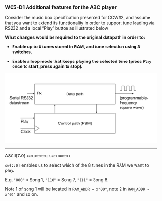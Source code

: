 ### W05-D1 Additional features for the ABC player

Consider the music box specification presented for CCW#2, and assume that you want to extend its functionality in order to support tune loading via RS232 and a local “Play” button as illustrated below. 

**What changes would be required to the original datapath in order to:**

* **Enable up to 8 tunes stored in RAM, and tune selection using 3 switches.**

* **Enable a loop mode that keeps playing the selected tune (press `Play` once to start, press again to stop).**


<img src="/Resources/images/w4d1.png" alt="drawing" width="600"/>

----
ASCII[7:0]
`A=01000001`
`C=01000011`

`sw[2:0]` enables us to select which of the 8 tunes in the RAM we want to play.

E.g. `"000"` = Song 1, `"110"` = Song 7, `"111"` = Song 8.

Note 1 of song 1 will be located in `RAM_ADDR = x"00"`, note 2 in `RAM_ADDR = x"01"` and so on.
